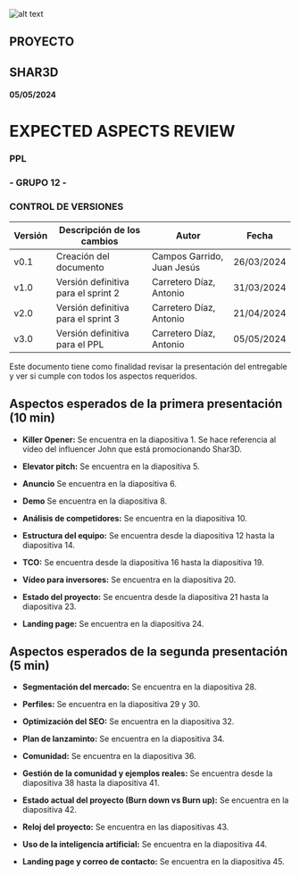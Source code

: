 ![alt text](/img/logo.png)

## **PROYECTO**

## **SHAR3D**

#### 05/05/2024

# **EXPECTED ASPECTS REVIEW**

### **PPL**

### **- GRUPO 12 -**

### **CONTROL DE VERSIONES**

| **Versión** | **Descripción de los cambios** | **Autor** | **Fecha** |
| --- | --- | --- | --- |
| v0.1 | Creación del documento | Campos Garrido, Juan Jesús| 26/03/2024 |
| v1.0 | Versión definitiva para el sprint 2 | Carretero Díaz, Antonio| 31/03/2024 |
| v2.0 | Versión definitiva para el sprint 3 | Carretero Díaz, Antonio| 21/04/2024 |
| v3.0 | Versión definitiva para el PPL | Carretero Díaz, Antonio| 05/05/2024 |

Este documento tiene como finalidad revisar la presentación del entregable y ver si cumple con todos los aspectos requeridos.

## **Aspectos esperados de la primera presentación (10 min)**

- **Killer Opener:** Se encuentra en la diapositiva 1. Se hace referencia al vídeo del influencer John que está promocionando Shar3D.

- **Elevator pitch:** Se encuentra en la diapositiva 5.

- **Anuncio** Se encuentra en la diapositiva 6.

- **Demo** Se encuentra en la diapositiva 8.

- **Análisis de competidores:** Se encuentra en la diapositiva 10.

- **Estructura del equipo:** Se encuentra desde la diapositiva 12 hasta la diapositiva 14.

- **TCO:** Se encuentra desde la diapositiva 16 hasta la diapositiva 19.

- **Vídeo para inversores:** Se encuentra en la diapositiva 20.

- **Estado del proyecto:** Se encuentra desde la diapositiva 21 hasta la diapositiva 23.

- **Landing page:** Se encuentra en la diapositiva 24.

## **Aspectos esperados de la segunda presentación (5 min)**

- **Segmentación del mercado:** Se encuentra en la diapositiva 28.

- **Perfiles:** Se encuentra en la diapositiva 29 y 30.

- **Optimización del SEO:** Se encuentra en la diapositiva 32.

- **Plan de lanzaminto:** Se encuentra en la diapositiva 34.

- **Comunidad:** Se encuentra en la diapositiva 36.

- **Gestión de la comunidad y ejemplos reales:** Se encuentra desde la diapositiva 38 hasta la diapositiva 41.

- **Estado actual del proyecto (Burn down vs Burn up):** Se encuentra en la diapositiva 42.

- **Reloj del proyecto:** Se encuentra en las diapositivas 43.

- **Uso de la inteligencia artificial:** Se encuentra en la diapositiva 44.

- **Landing page y correo de contacto:** Se encuentra en la diapositiva 45.
